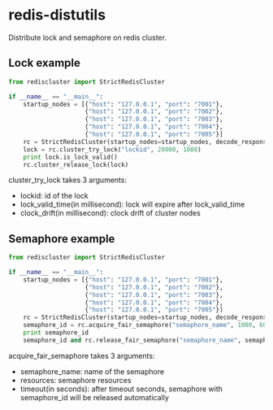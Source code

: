 # redis-distutils

Distribute lock and semaphore on redis cluster.

## Lock example

```python
from rediscluster import StrictRedisCluster

if __name__ == "__main__":
    startup_nodes = [{"host": "127.0.0.1", "port": "7001"},
                     {"host": "127.0.0.1", "port": "7002"},
                     {"host": "127.0.0.1", "port": "7003"},
                     {"host": "127.0.0.1", "port": "7004"},
                     {"host": "127.0.0.1", "port": "7005"}]
    rc = StrictRedisCluster(startup_nodes=startup_nodes, decode_responses=True)
    lock = rc.cluster_try_lock("lockid", 20000, 1000)
    print lock.is_lock_valid()
    rc.cluster_release_lock(lock)
```

cluster_try_lock takes 3 arguments:

- lockid: id of the lock
- lock_valid_time(in millisecond): lock will expire after lock_valid_time
- clock_drift(in millisecond): clock drift of cluster nodes

## Semaphore example

```python
from rediscluster import StrictRedisCluster

if __name__ == "__main__":
    startup_nodes = [{"host": "127.0.0.1", "port": "7001"},
                     {"host": "127.0.0.1", "port": "7002"},
                     {"host": "127.0.0.1", "port": "7003"},
                     {"host": "127.0.0.1", "port": "7004"},
                     {"host": "127.0.0.1", "port": "7005"}]
    rc = StrictRedisCluster(startup_nodes=startup_nodes, decode_responses=True)
    semaphore_id = rc.acquire_fair_semaphore("semaphore_name", 1000, 60)
    print semaphore_id
    semaphore_id and rc.release_fair_semaphore("semaphore_name", semaphore_id)
```

acquire_fair_semaphore takes 3 arguments:

- semaphore_name: name of the semaphore
- resources: semaphore resources
- timeout(in seconds): after timeout seconds, semaphore with semaphore_id will be released automatically